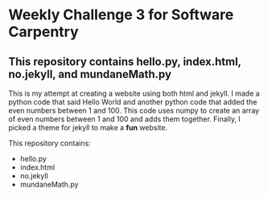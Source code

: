 # Weekly Challenge 3 for Software Carpentry
## This repository contains hello.py, index.html, no.jekyll, and mundaneMath.py
This is my attempt at creating a website using both html and jekyll. I made a python code that said Hello World and another python code that added the even numbers between 1 and 100. This code uses numpy to create an array of even numbers between 1 and 100 and adds them together. Finally, I picked a theme for jekyll to make a **fun** website.

This repository contains:
- hello.py
- index.html
- no.jekyll
- mundaneMath.py
